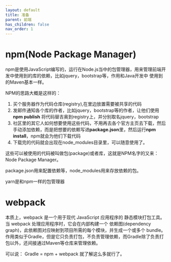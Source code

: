 ```yaml
---
layout: default
title: 准备
parent: 前端
has_children: false
nav_order: 1
---
```


# npm(Node Package Manager)
npm是使用JavaScript编写的，运行在Node.js当中的包管理器，用来管理前端开发中使用到的库的依赖，比如jquery，bootstrap等，作用和Java开发中
使用到的Maven基本一样。

NPM的思路大概是这样的：
1. 买个服务器作为代码仓库(registry),在里边放置需要被共享的代码
2. 发邮件通知各个库的作者，比如jquery，bootstrap等的作者，让他们使用 **npm publish** 将代码替吉奥到registry上，并分别取名jquery，bootstrap
3. 社区里的其它人如何想要使用这些代码，不用再去各个官方主页去下载，然后手动添加依赖，而是把想要的依赖写进**package.json**里，然后运行**npm install**，npm就会为他们下载代码
4. 下载完的代码就会出现在node_modules目录里，可以随意使用了。

这些可以被使用的代码被叫做包(package)或者库，这就是NPM名字的又来：Node Package Manager。

package.json用来配置依赖等，node_modules用来存放依赖的包。

yarn是和npm一样的包管理器

# webpack
本质上，webpack 是一个用于现代 JavaScript 应用程序的 静态模块打包工具。当 webpack 处理应用程序时，它会在内部构建一个 依赖图(dependency graph)，此依赖图对应映射到项目所需的每个模块，并生成一个或多个 bundle。作用类似于Gradle，但是它只负责打包，不负责管理依赖，而Gradle除了负责打包以外，还间接通过Maven等仓库来管理依赖。

可以说： Gradle = npm + webpack
就了解这么多就行了。